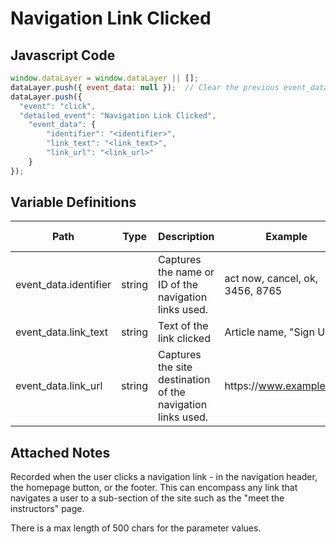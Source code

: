 # Navigation Link Clicked

### 

## Javascript Code
```js
window.dataLayer = window.dataLayer || [];
dataLayer.push({ event_data: null });  // Clear the previous event_data object.
dataLayer.push({
  "event": "click",
  "detailed_event": "Navigation Link Clicked",
    "event_data": {
        "identifier": "<identifier>",
        "link_text": "<link_text>",
        "link_url": "<link_url>"
    }
});
```

## Variable Definitions

|Path|Type|Description|Example|Pattern|Min Length|Max Length|Minimum|Maximum|Multiple Of|
| --- | --- | --- | --- | --- | --- | --- | --- | --- | --- |
|event_data.identifier|string|Captures the name or ID of the navigation links used.|act now, cancel, ok, 3456, 8765|||||||
|event_data.link_text|string|Text of the link clicked|Article name, "Sign Up"|||||||
|event_data.link_url|string|Captures the site destination of the navigation links used.|https:\/\/www.example.com|||||||

## Attached Notes

<p>Recorded when the user clicks a navigation link - in the navigation header, the homepage button, or the footer. This can encompass any link that navigates a user to a sub-section of the site such as the "meet the instructors" page. &nbsp;</p>
<p>There is a max length of 500 chars for the parameter values.</p>
